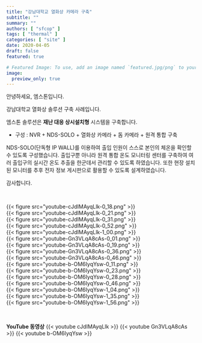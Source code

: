 ```yaml
---
title: "강남대학교 열화상 카메라 구축"
subtitle: ""
summary: ""
authors: [ "sfcop" ]
tags: [ "thermal" ]
categories: [ "site" ]
date: 2020-04-05
draft: false
featured: true

# Featured Image: To use, add an image named `featured.jpg/png` to your page's folder.
image:
  preview_only: true
---
```


안녕하세요, 엠스톤입니다.

강남대학교 열화상 솔루션 구축 사례입니다.

엠스톤 솔루션은 **재난 대응 상시설치형** 시스템을 구축합니다.

- 구성 : NVR + NDS-SOLO + 열화상 카메라 + 돔 카메라 + 원격 통합 구축

NDS-SOLO(단독형 IP WALL)를 이용하여 출입 인원이 스스로 본인의 체온을 확인할 수 있도록 구성했습니다. 출입구뿐 아니라 원격 통합 온도 모니터링 센터를 구축하여 여러 출입구의 실시간 온도 추출을 한군데서 관리할 수 있도록 하였습니다. 또한 현장 설치된 모니터를 추후 전자 정보 게시판으로 활용할 수 있도록 설계하였습니다.

감사합니다.

&nbsp;

<div class="container"><div class="row no-gutters">
<div class="col-sm-6">{{< figure src="youtube-cJdIMAyqLlk-0_18.png" >}}</div>
<div class="col-sm-6">{{< figure src="youtube-cJdIMAyqLlk-0_21.png" >}}</div>
<div class="col-sm-6">{{< figure src="youtube-cJdIMAyqLlk-0_31.png" >}}</div>
<div class="col-sm-6">{{< figure src="youtube-cJdIMAyqLlk-0_52.png" >}}</div>
<div class="col-sm-6">{{< figure src="youtube-cJdIMAyqLlk-1_00.png" >}}</div>
<div class="col-sm-6">{{< figure src="youtube-Gn3VLqA8cAs-0_01.png" >}}</div>
<div class="col-sm-6">{{< figure src="youtube-Gn3VLqA8cAs-0_19.png" >}}</div>
<div class="col-sm-6">{{< figure src="youtube-Gn3VLqA8cAs-0_36.png" >}}</div>
<div class="col-sm-6">{{< figure src="youtube-Gn3VLqA8cAs-0_46.png" >}}</div>
<div class="col-sm-6">{{< figure src="youtube-b-OM6IyqYsw-0_11.png" >}}</div>
<div class="col-sm-6">{{< figure src="youtube-b-OM6IyqYsw-0_23.png" >}}</div>
<div class="col-sm-6">{{< figure src="youtube-b-OM6IyqYsw-0_28.png" >}}</div>
<div class="col-sm-6">{{< figure src="youtube-b-OM6IyqYsw-0_46.png" >}}</div>
<div class="col-sm-6">{{< figure src="youtube-b-OM6IyqYsw-1_04.png" >}}</div>
<div class="col-sm-6">{{< figure src="youtube-b-OM6IyqYsw-1_35.png" >}}</div>
<div class="col-sm-6">{{< figure src="youtube-b-OM6IyqYsw-1_56.png" >}}</div>
</div></div>

&nbsp;

**YouTube 동영상**
{{< youtube cJdIMAyqLlk >}}
{{< youtube Gn3VLqA8cAs >}}
{{< youtube b-OM6IyqYsw >}}
